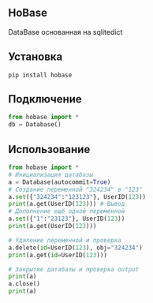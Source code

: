 ## HoBase
DataBase основанная на sqlitedict

## Установка
```
pip install hobase
```

## Подключение
```python
from hobase import *
db = Database()
```

## Использование
```python
from hobase import *
# Инициализация датабазы
a = Database(autocommit=True)
# Создание переменной "324234" в "123"
a.set({"324234":"123123"}, UserID(123))
print(a.get(UserID(123))) # Вывод
# Дополнение ещё одной переменной
a.set({"1":"23123"}, UserID(123))
print(a.get(UserID(123)))

# Удаление переменной и проверка
a.delete(id=UserID(123), obj="324234")
print(a.get(id=UserID(123)))

# Закрытие датабазы и проверка output
print(a)
a.close()
print(a)
```